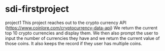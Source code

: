# sdi-firstproject
project1
This project reaches out to the crypto currency API (https://www.coinlore.com/cryptocurrency-data-api)
We return the current top 10 crypto currencies and display them.  We then also prompt the user to input the number of currencies they have and we return the current value of those coins.  It also keeps the record if they user has multiple coins.